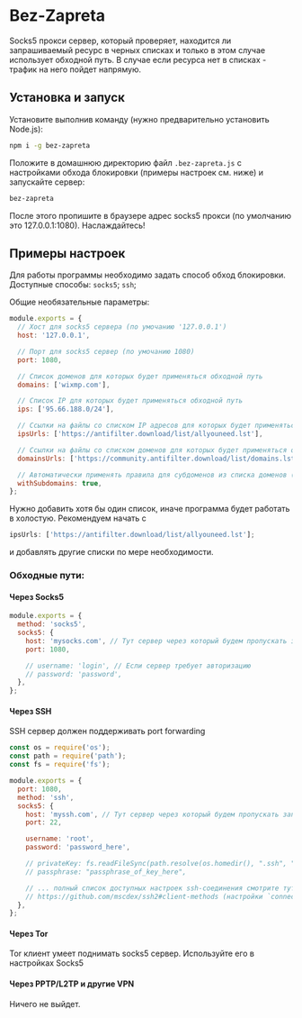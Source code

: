 # Bez-Zapreta

Socks5 прокси сервер, который проверяет, находится ли запрашиваемый ресурс в черных списках и только в этом случае использует обходной путь.
В случае если ресурса нет в списках - трафик на него пойдет напрямую.

## Установка и запуск

Установите выполнив команду (нужно предварительно установить Node.js):

```sh
npm i -g bez-zapreta
```

Положите в домашнюю директорию файл `.bez-zapreta.js` с настройками обхода блокировки (примеры настроек см. ниже) и запускайте сервер:

```sh
bez-zapreta
```

После этого пропишите в браузере адрес socks5 прокси (по умолчанию это 127.0.0.1:1080). Наслаждайтесь!

## Примеры настроек

Для работы программы необходимо задать способ обход блокировки. Доступные способы: `socks5`; `ssh`;

Общие необязательные параметры:

```js
module.exports = {
  // Хост для socks5 сервера (по умочанию '127.0.0.1')
  host: '127.0.0.1',

  // Порт для socks5 сервер (по умочанию 1080)
  port: 1080,

  // Список доменов для которых будет применяться обходной путь
  domains: ['wixmp.com'],

  // Список IP для которых будет применяться обходной путь
  ips: ['95.66.188.0/24'],

  // Ссылки на файлы со списком IP адресов для которых будет применяться обходной путь
  ipsUrls: ['https://antifilter.download/list/allyouneed.lst'],

  // Ссылки на файлы со списком доменов для которых будет применяться обходной путь
  domainsUrls: ['https://community.antifilter.download/list/domains.lst'],

  // Автоматически применять правила для субдоменов из списка доменов (по умолчанию true)
  withSubdomains: true,
};
```

Нужно добавить хотя бы один список, иначе программа будет работать в холостую. Рекомендуем начать с

```js
ipsUrls: ['https://antifilter.download/list/allyouneed.lst'];
```

и добавлять другие списки по мере необходимости.

### Обходные пути:

#### Через Socks5

```javascript
module.exports = {
  method: 'socks5',
  socks5: {
    host: 'mysocks.com', // Тут сервер через который будем пропускать запросы на заблокированные ресурсы
    port: 1080,

    // username: 'login', // Если сервер требует авторизацию
    // password: 'password',
  },
};
```

#### Через SSH

SSH сервер должен поддерживать port forwarding

```javascript
const os = require('os');
const path = require('path');
const fs = require('fs');

module.exports = {
  port: 1080,
  method: 'ssh',
  socks5: {
    host: 'myssh.com', // Тут сервер через который будем пропускать запросы на заблокированные ресурсы
    port: 22,

    username: 'root',
    password: 'password_here',

    // privateKey: fs.readFileSync(path.resolve(os.homedir(), ".ssh", "id_rsa")),
    // passphrase: "passphrase_of_key_here",

    // ... полный список доступных настроек ssh-соединения смотрите тут:
    // https://github.com/mscdex/ssh2#client-methods (настройки `connect`)
  },
};
```

#### Через Tor

Tor клиент умеет поднимать socks5 сервер. Используйте его в настройках Socks5

#### Через PPTP/L2TP и другие VPN

Ничего не выйдет.
